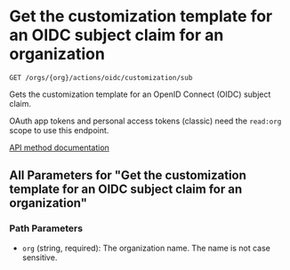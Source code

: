 # Get the customization template for an OIDC subject claim for an organization

`GET /orgs/{org}/actions/oidc/customization/sub`

Gets the customization template for an OpenID Connect (OIDC) subject claim.

OAuth app tokens and personal access tokens (classic) need the `read:org` scope to use this endpoint.

[API method documentation](https://docs.github.com/rest/actions/oidc#get-the-customization-template-for-an-oidc-subject-claim-for-an-organization)

## All Parameters for "Get the customization template for an OIDC subject claim for an organization"

### Path Parameters

- `org` (string, required): The organization name. The name is not case sensitive.